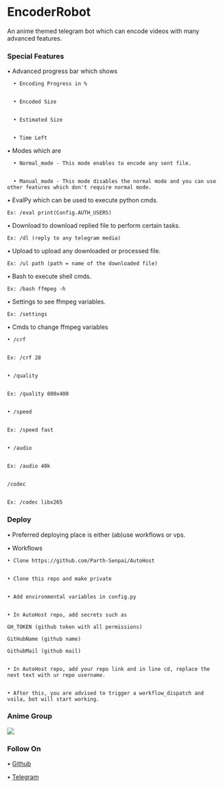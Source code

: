 # EncoderRobot 

An anime themed telegram bot which can encode videos with many advanced features.

### Special Features 
• Advanced progress bar which shows

```
  • Encoding Progress in %
  
  
  • Encoded Size
  
  
  • Estimated Size 
  
  
  • Time Left
```
  
• Modes which are 

```
  • Normal_mode - This mode enables to encode any sent file.
  
  
  • Manual_mode - This mode disables the normal mode and you can use other features which don't require normal mode.
```
  
  
• EvalPy which can be used to execute python cmds.


```
Ex: /eval print(Config.AUTH_USERS)
```

• Download to download replied file to perform certain tasks.


```
Ex: /dl (reply to any telegram media)
```


• Upload to upload any downloaded or processed file.


```
Ex: /ul path (path = name of the downloaded file)
```


• Bash to execute shell cmds.


```
Ex: /bash ffmpeg -h
```


• Settings to see ffmpeg variables.


```
Ex: /settings
```


• Cmds to change ffmpeg variables


```
• /crf 


Ex: /crf 28


• /quality


Ex: /quality 800x400


• /speed


Ex: /speed fast


• /audio


Ex: /audio 40k


/codec 


Ex: /codec libx265
```


### Deploy
• Preferred deploying place is either (ab)use workflows or vps.


• Workflows

```
• Clone https://github.com/Parth-Senpai/AutoHost


• Clone this repo and make private


• Add environmental variables in config.py


• In AutoHost repo, add secrets such as

GH_TOKEN (github token with all permissions)

GitHubName (github name)

GithubMail (github mail)


• In AutoHost repo, add your repo link and in line cd, replace the next text with ur repo username.


• After this, you are advised to trigger a workflow_dispatch and voila, bot will start working.
```


### Anime Group

<a href="https://t.me/Anime_ChatClub"><img src="https://img.shields.io/badge/Telegram-Join%20Telegram%20Group-blue.svg?logo=telegram"></a>


### Follow On

• [Github](https://github.com/StrawHat-Network)


• [Telegram](http://t.me/Animes_Encoded)
